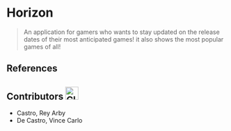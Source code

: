# Horizon
> An application for gamers who wants to stay updated on the release dates of their most anticipated games!
it also shows the most popular games of all!

## References

## Contributors <img src="https://raw.githubusercontent.com/Tarikul-Islam-Anik/Animated-Fluent-Emojis/master/Emojis/Food/Clinking%20Beer%20Mugs.png" alt="Clinking Beer Mugs" width="30" height="30" />
- Castro, Rey Arby
- De Castro, Vince Carlo
